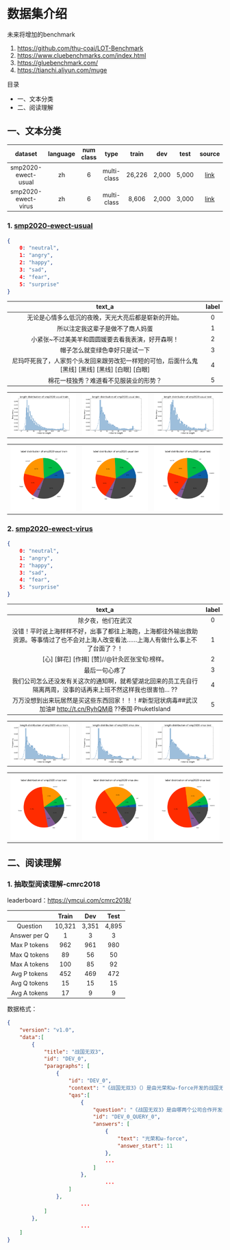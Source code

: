 # 数据集介绍

未来将增加的benchmark
1. https://github.com/thu-coai/LOT-Benchmark
2. https://www.cluebenchmarks.com/index.html
3. https://gluebenchmark.com/
3. https://tianchi.aliyun.com/muge

目录

* 一、文本分类
* 二、阅读理解

## 一、文本分类

|       dataset       | language | num class |    type     | train  |  dev  | test  |                            source                            |
| :-----------------: | :------: | :-------: | :---------: | :----: | :---: | :---: | :----------------------------------------------------------: |
| smp2020-ewect-usual |    zh    |     6     | multi-class | 26,226 | 2,000 | 5,000 | [link](https://github.com/dbiir/UER-py/tree/master/datasets/smp2020-ewect) |
| smp2020-ewect-virus |    zh    |     6     | multi-class | 8,606  | 2,000 | 3,000 | [link](https://github.com/dbiir/UER-py/tree/master/datasets/smp2020-ewect) |



### 1. [smp2020-ewect-usual](https://smp2020ewect.github.io/) 

```json
{
    0: "neutral",
    1: "angry",
    2: "happy",
    3: "sad",
    4: "fear",
    5: "surprise"
}
```



|                            text_a                            | label |
| :----------------------------------------------------------: | :---: |
|     无论是心情多么低沉的夜晚，天光大亮后都是崭新的开始。     |   0   |
|               所以注定我这辈子是做不了商人妈蛋               |   1   |
|      小紧张~不过美美羊和圆圆媛要去看我表演，好开森啊！       |   2   |
|                帽子怎么就变绿色幸好只是试一下                |   3   |
| 尼玛吓死我了，人家剪个头发回来跟劳改犯一样短的可怕，后面什么鬼[黑线] [黑线] [黑线] [白眼] [白眼] |   4   |
|            棉花一枝独秀？难道看不见服装业的形势？            |   5   |

<table><tr>
    <td> <img src=../assets/smp2020-ewect/length_distribution_usual_train.png></td>
    <td> <img src=../assets/smp2020-ewect/length_distribution_usual_dev.png></td>
    <td> <img src=../assets/smp2020-ewect/length_distribution_usual_test.png></td>
    </tr></table>

<table><tr>
    <td> <img src='../assets/smp2020-ewect/label_distribution_usual_train.png'> </td>
    <td> <img src='../assets/smp2020-ewect/label_distribution_usual_dev.png'> </td>
    <td> <img src='../assets/smp2020-ewect/label_distribution_usual_test.png'> </td>
    </tr></table>





### 2. [smp2020-ewect-virus](https://smp2020ewect.github.io/) 

```json
{
    0: "neutral",
    1: "angry",
    2: "happy",
    3: "sad",
    4: "fear",
    5: "surprise"
}
```

|                            text_a                            | label |
| :----------------------------------------------------------: | :---: |
|                      除夕夜，他们在武汉                      |   0   |
| 没错！平时说上海样样不好，出事了都往上海跑，上海都往外输出救助资源。等事情过了也不会对上海人改变看法……上海人有做什么事上不了台面了？！ |   1   |
|        [心] [鲜花] [作揖] [赞]//@针灸匠张宝旬:榜样。         |   2   |
|                        最后一句心疼了                        |   3   |
| 我们公司怎么还没发有关这次的通知啊，就希望湖北回来的员工先自行隔离两周，没事的话再来上班不然这样我也很害怕… ?? |   4   |
| 万万没想到出来玩居然是买这些东西回家！！！#新型冠状病毒##武汉加油# http://t.cn/RyhQMjB ??泰国·PhuketIsland |   5   |

<table><tr>
    <td> <img src=../assets/smp2020-ewect/length_distribution_virus_train.png></td>
    <td> <img src=../assets/smp2020-ewect/length_distribution_virus_dev.png></td>
    <td> <img src=../assets/smp2020-ewect/length_distribution_virus_test.png></td>
    </tr></table>

<table><tr>
    <td> <img src='../assets/smp2020-ewect/label_distribution_virus_train.png'> </td>
    <td> <img src='../assets/smp2020-ewect/label_distribution_virus_dev.png'> </td>
    <td> <img src='../assets/smp2020-ewect/label_distribution_virus_test.png'> </td>
    </tr></table>





## 二、阅读理解

### 1. 抽取型阅读理解-cmrc2018

leaderboard：https://ymcui.com/cmrc2018/

| | Train | Dev | Test |
|:---:| :---:|:---:|:---:|
| Question | 10,321 | 3,351 | 4,895 |
| Answer per Q | 1 | 3 | 3 |
| Max P tokens | 962 | 961 | 980 |
| Max Q tokens | 89 | 56 | 50 |
| Max A tokens | 100 | 85 | 92 |
| Avg P tokens | 452 | 469 | 472 |
| Avg Q tokens | 15 | 15 | 15 |
| Avg A tokens | 17 | 9 | 9 |

数据格式：

````json
{
    "version": "v1.0",
    "data":[
        {
            "title": "战国无双3",
            "id": "DEV_0", 
            "paragraphs": [
                {
                    "id": "DEV_0",
                    "context": "《战国无双3》（）是由光荣和ω-force开发的战国无双系列的正统第三续作。xxx",
                    "qas":[
                        {
                            "question": "《战国无双3》是由哪两个公司合作开发的？",
                            "id": "DEV_0_QUERY_0", 
                            "answers": [
                                {
                                    "text": "光荣和ω-force",
                                    "answer_start": 11
                                },
                                ...
                            ]
                        },
                                ...
                    ]
                },
                        ...
            ]
        },
                        ...
    ]
}
````

